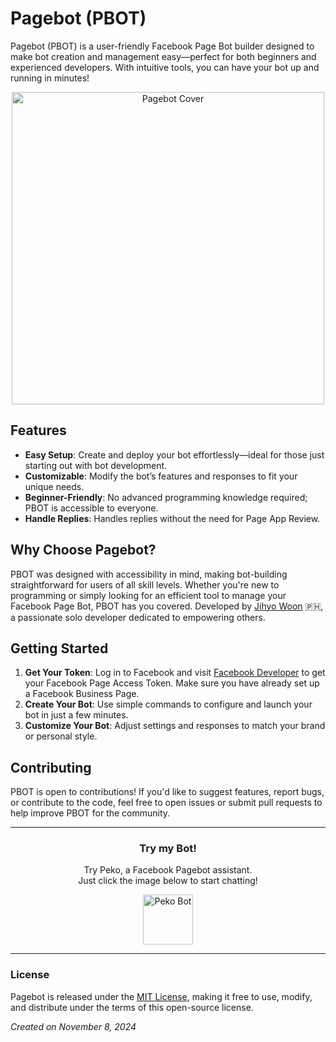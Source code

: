 # Pagebot (PBOT)

Pagebot (PBOT) is a user-friendly Facebook Page Bot builder designed to make bot creation and management easy—perfect for both beginners and experienced developers. With intuitive tools, you can have your bot up and running in minutes!

<div align="center">
  <a href="https://m.me/pekoai" target="_blank">
    <img src="https://i.ibb.co/5T8bq2P/pagebot.png" alt="Pagebot Cover" width="500"/>
  </a>
</div>

## Features

- **Easy Setup**: Create and deploy your bot effortlessly—ideal for those just starting out with bot development.
- **Customizable**: Modify the bot’s features and responses to fit your unique needs.
- **Beginner-Friendly**: No advanced programming knowledge required; PBOT is accessible to everyone.
- **Handle Replies**: Handles replies without the need for Page App Review.

## Why Choose Pagebot?

PBOT was designed with accessibility in mind, making bot-building straightforward for users of all skill levels. Whether you're new to programming or simply looking for an efficient tool to manage your Facebook Page Bot, PBOT has you covered. Developed by [Jihyo Woon](https://www.facebook.com/WOON.me) 🇵🇭, a passionate solo developer dedicated to empowering others.

## Getting Started

1. **Get Your Token**: Log in to Facebook and visit [Facebook Developer](https://developers.facebook.com/) to get your Facebook Page Access Token. Make sure you have already set up a Facebook Business Page.
2. **Create Your Bot**: Use simple commands to configure and launch your bot in just a few minutes.
3. **Customize Your Bot**: Adjust settings and responses to match your brand or personal style.

## Contributing

PBOT is open to contributions! If you'd like to suggest features, report bugs, or contribute to the code, feel free to open issues or submit pull requests to help improve PBOT for the community.

---

<div align="center">
  <h3>Try my Bot!</h3>
  <p>Try Peko, a Facebook Pagebot assistant.<br>Just click the image below to start chatting!</p>
  <a href="https://m.me/pekoai" target="_blank">
    <img src="https://i.ibb.co/qkTCVv9/circle.png" alt="Peko Bot" width="80"/>
  </a>
</div>

---

### License

Pagebot is released under the [MIT License](LICENSE), making it free to use, modify, and distribute under the terms of this open-source license.

*Created on November 8, 2024*  